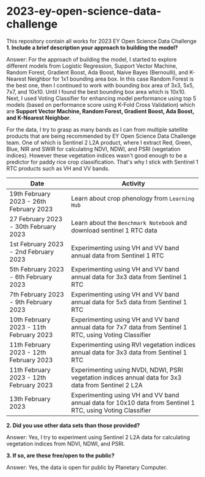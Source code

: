# 2023-ey-open-science-data-challenge
This repository contain all works for 2023 EY Open Science Data Challenge
**1. Include a brief description your approach to building the model?**

Answer:
For the approach of building the model, I started to explore different models from Logistic Regression, Support Vector Machine, Random Forest, Gradient Boost, Ada Boost, Naive Bayes (Bernoulli), and K-Nearest Neighbor for 1x1 bounding area box. In this case Random Forest is the best one, then I continued to work with bounding box area of 3x3, 5x5, 7x7, and 10x10. Until I found the best bounding box area which is 10x10. Next, I used Voting Classifier for enhancing model performance using top 5 models (based on performance score using K-Fold Cross Validation) which are **Support Vector Machine, Random Forest, Gradient Boost, Ada Boost, and K-Nearest Neighbor**.

For the data, I try to grasp as many bands as I can from multiple satellite products that are being recommended by EY Open Science Data Challenge team. One of which is Sentinel 2 L2A product, where I extract Red, Green, Blue, NIR and SWIR for calculating NDVI, NDWI, and PSRI (vegetation indices). However these vegetation indices wasn't good enough to be a predictor for paddy rice crop classification. That's why I stick with Sentinel 1 RTC products such as VH and VV bands. 

| Date | Activity |
| --- | --- |
| 19th February 2023 - 26th February 2023 | Learn about crop phenology from `Learning Hub` |
| 27 February 2023 - 30th February 2023 | Learn about the `Benchmark Notebook` and download sentinel 1 RTC data|
| 1st February 2023 - 2nd February 2023 | Experimenting using VH and VV band annual data from Sentinel 1 RTC|
| 5th February 2023 - 6th February 2023 | Experimenting using VH and VV band annual data for 3x3 data from Sentinel 1 RTC|
| 7th February 2023 - 9th February 2023 | Experimenting using VH and VV band annual data for 5x5 data from Sentinel 1 RTC|
| 10th February 2023 - 11th February 2023 | Experimenting using VH and VV band annual data for 7x7 data from Sentinel 1 RTC, using Voting Classifier|
| 11th February 2023 - 12th February 2023 | Experimenting using RVI vegetation indices annual data for 3x3 data from Sentinel 1 RTC|
| 11th February 2023 - 12th February 2023 | Experimenting using NVDI, NDWI, PSRI vegetation indices annual data for 3x3 data from Sentinel 2 L2A|
| 13th February 2023 | Experimenting using VH and VV band annual data for 10x10 data from Sentinel 1 RTC, using Voting Classifier|


**2. Did you use other data sets than those provided?**

Answer:
Yes, I try to experiment using Sentinel 2 L2A data for calculating vegetation indices from NDVI, NDWI, and PSRI.

**3. If so, are these free/open to the public?**

Answer:
Yes, the data is open for public by Planetary Computer.
